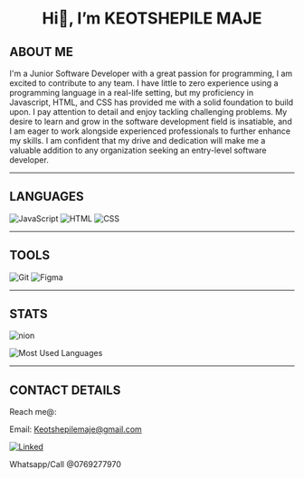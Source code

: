 <h1 align='center'>Hi👋, I’m KEOTSHEPILE MAJE</h1>

## ABOUT ME

I'm a Junior Software Developer with a great passion for programming, I am excited to contribute to any team. I have little to zero experience using a programming language in a real-life setting, but my proficiency in Javascript, HTML, and CSS has provided me with a solid foundation to build upon. I pay attention to detail and enjoy tackling challenging problems. My desire to learn and grow in the software development field is insatiable, and I am eager to work alongside experienced professionals to further enhance my skills. I am confident that my drive and dedication will make me a valuable addition to any organization seeking an entry-level software developer.

---

## LANGUAGES

![JavaScript](https://img.shields.io/badge/javascript-yellow?&style=for-the-badge&logo=javascript&logoColor=white)
![HTML](https://img.shields.io/badge/html-orange?&style=for-the-badge&logo=html5&logoColor=white)
![CSS](	https://img.shields.io/badge/CSS-blue?&style=for-the-badge&logo=css3&logoColor=white)

---

## TOOLS

![Git](	https://img.shields.io/badge/Git-red?&style=for-the-badge&logo=git&logoColor=white)
![Figma](	https://img.shields.io/badge/Figma-purple?&style=for-the-badge&logo=figma&logoColor=white)

---

## STATS

![nion](https://github-readme-stats.vercel.app/api?username=keotshepilemaje&show_icons=true&locale=en)

![Most Used Languages](https://github-readme-stats.vercel.app/api/top-langs?username=keotshepilemaje&show_icons=true&locale=en&layout=compact)

---



## CONTACT DETAILS
Reach me@:

Email: Keotshepilemaje@gmail.com


[![Linked](https://img.shields.io/badge/LinkedIn-0077B5?style=for-the-badge&logo=linkedin&logoColor=white)](https://www.linkedin.com/in/keotshepile-maje/)


Whatsapp/Call @0769277970
  
  
  
  
  
 
